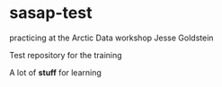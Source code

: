 # sasap-test
practicing at the Arctic Data workshop
Jesse Goldstein

Test repository for the training


A lot of **stuff** for learning
